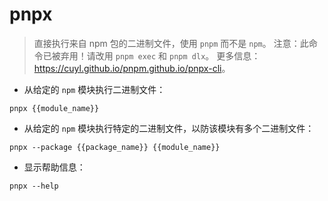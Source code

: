 # pnpx

> 直接执行来自 npm 包的二进制文件，使用 `pnpm` 而不是 `npm`。
> 注意：此命令已被弃用！请改用 `pnpm exec` 和 `pnpm dlx`。
> 更多信息：<https://cuyl.github.io/pnpm.github.io/pnpx-cli>。

- 从给定的 `npm` 模块执行二进制文件：

`pnpx {{module_name}}`

- 从给定的 `npm` 模块执行特定的二进制文件，以防该模块有多个二进制文件：

`pnpx --package {{package_name}} {{module_name}}`

- 显示帮助信息：

`pnpx --help`
